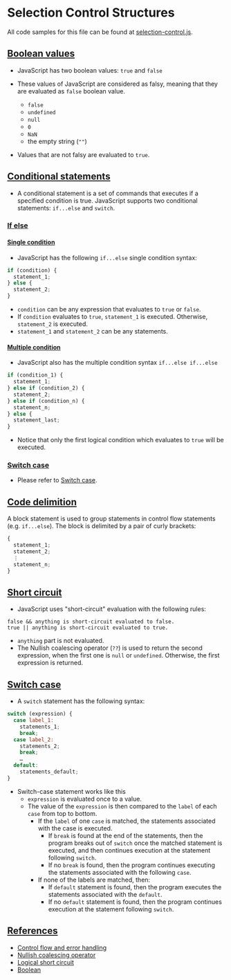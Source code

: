 # Selection Control Structures

All code samples for this file can be found at [selection-control.js](https://raw.githubusercontent.com/anh-nguyen-98/game/main/tutorials/sample-codes/selection-control.js).

## [Boolean values](#boolean-values)

* JavaScript has two boolean values: `true` and `false`
* These values of JavaScript are considered as falsy, meaning that they are evaluated as `false` boolean value.
    - `false`
    - `undefined`
    - `null`
    - `0`
    - `NaN`
    - the empty string (`""`)
    
* Values that are not falsy are evaluated to `true`.

## [Conditional statements](#conditional-statements)

* A conditional statement is a set of commands that executes if a specified condition is true. JavaScript supports two conditional statements: `if...else` and `switch`.

### [If else](#if-else)

#### [Single condition](#single-condition)
* JavaScript has the following `if...else` single condition syntax:

```javascript
if (condition) {
  statement_1;
} else {
  statement_2;
}
```
* `condition` can be any expression that evaluates to `true` or `false`. 
* If `condition` evaluates to `true`, `statement_1` is executed. Otherwise, `statement_2` is executed. 
* `statement_1` and `statement_2` can be any statements.


#### [Multiple condition](#multiple-condition)
* JavaScript also has the multiple condition syntax `if...else if...else`

```javascript
if (condition_1) {
  statement_1;
} else if (condition_2) {
  statement_2;
} else if (condition_n) {
  statement_n;
} else {
  statement_last;
}
```

* Notice that only the first logical condition which evaluates to `true` will be executed.

### [Switch case](#switch-case)

* Please refer to [Switch case](#switch-case).

## [Code delimition](#code-delimition)

A block statement is used to group statements in control flow statements (e.g. `if...else`). The block is delimited by a pair of curly brackets:

```javascript
{
  statement_1;
  statement_2;
  ⋮
  statement_n;
}
```

## [Short circuit](#short-circuit)

* JavaScript uses "short-circuit" evaluation with the following rules:

```
false && anything is short-circuit evaluated to false.
true || anything is short-circuit evaluated to true.
```

* `anything` part is not evaluated.
* The Nullish coalescing operator (`??`) is used to return the second expression, when the first one is `null` or `undefined`. Otherwise, the first expression is returned. 

## [Switch case](#switch-case)

* A `switch` statement has the following syntax:

```javascript
switch (expression) {
  case label_1:
    statements_1;
    break;
  case label_2:
    statements_2;
    break;
    …
  default:
    statements_default;
}
```

* Switch-case statement works like this
  * `expression` is evaluated once to a value.
  * The value of the `expression` is then compared to the `label` of each `case` from top to bottom.
    * If the `label` of one `case` is matched, the statements associated with the case is executed.
      * If `break` is found at the end of the statements, then the program breaks out of `switch` once the matched statement is executed, and then continues execution at the statement following `switch`.
      * If no `break` is found, then the program continues executing the statements associated with the following `case`.
    * If none of the labels are matched, then:
      * If `default` statement is found, then the program executes the statements associated with the `default`.
      * If no `default` statement is found, then the program continues execution at the statement following `switch`.

## [References](#references)

* [Control flow and error handling](https://developer.mozilla.org/en-US/docs/Web/JavaScript/Guide/Control_flow_and_error_handling)
* [Nullish coalescing operator](https://developer.mozilla.org/en-US/docs/Web/JavaScript/Reference/Operators/Nullish_coalescing_operator)
* [Logical short circuit](https://developer.mozilla.org/en-US/docs/Web/JavaScript/Guide/Expressions_and_Operators#logical_operators)
* [Boolean](https://developer.mozilla.org/en-US/docs/Web/JavaScript/Reference/Global_Objects/Boolean)


